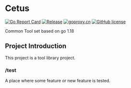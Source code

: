 # Cetus
[![Go Report Card](https://goreportcard.com/badge/github.com/gotomicro/cetus)](https://goreportcard.com/report/github.com/gotomicro/cetus)
[![Release](https://img.shields.io/github/v/release/gotomicro/cetus.svg)](https://github.com/gotomicro/cetus)
[![goproxy.cn](https://goproxy.cn/stats/github.com/gotomicro/cetus/badges/download-count.svg)](https://goproxy.cn/stats/github.com/gotomicro/cetus)
[![GitHub license](https://img.shields.io/github/license/gotomicro/cetus)](https://github.com/gotomicro/cetus/blob/master/LICENSE)

Common Tool set based on go 1.18


## Project Introduction

This project is a tool library project.

### /test

A place where some feature or new feature is tested.

